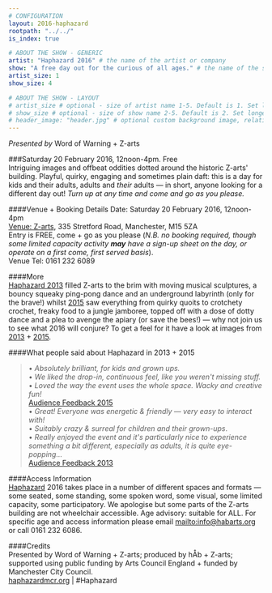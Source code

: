 ```yaml
---
# CONFIGURATION
layout: 2016-haphazard
rootpath: "../../"
is_index: true

# ABOUT THE SHOW - GENERIC
artist: "Haphazard 2016" # the name of the artist or company
show: "A free day out for the curious of all ages." # the name of the show
artist_size: 1
show_size: 4

# ABOUT THE SHOW - LAYOUT
# artist_size # optional - size of artist name 1-5. Default is 1. Set longer names to lower values
# show_size # optional - size of show name 2-5. Default is 2. Set longer names to lower values
# header_image: "header.jpg" # optional custom background image, relative to current page
---
```

*Presented by* Word of Warning + Z-arts          

###Saturday 20 February 2016, 12noon-4pm. Free             
Intriguing images and offbeat oddities dotted around the historic Z-arts' building. Playful, quirky, engaging and sometimes plain daft: this is a day for kids and their adults, adults and *their* adults — in short, anyone looking for a different day out! *Turn up at any time and come and go as you please.*            
           
####Venue + Booking Details
Date: Saturday 20 February 2016, 12noon-4pm    
<a href="http://www.z-arts.org/about-us/getting-here" target="_blank">Venue: Z-arts</a>, 335 Stretford Road, Manchester, M15 5ZA        
Entry is FREE, come + go as you please (*N.B. no booking required, though some limited capacity activity **may** have a sign-up sheet on the day, or operate on a first come, first served basis*).         
Venue Tel: 0161 232 6089              
         
####More    
[Haphazard 2013](/archive/2013-spring/haphazard) filled Z-arts to the brim with moving musical sculptures, a bouncy squeaky ping-pong dance and an underground labyrinth (only for the brave!) whilst [2015](/archive/2015-haphazard) saw everything from quirky quoits to crotchety crochet, freaky food to a jungle jamboree, topped off with a dose of dotty dance and a plea to avenge the apiary (or save the bees!) — why not join us to see what 2016 will conjure? To get a feel for it have a look at images from [2013](/galleries/2013-haphazard) + [2015](/galleries/2015-haphazard).         
        
####What people said about Haphazard in 2013 + 2015        
>• *Absolutely brilliant, for kids and grown ups.*<br>• *We liked the drop-in, continuous feel, like you weren't missing stuff.*<br>• *Loved the way the event uses the whole space. Wacky and creative fun!*<br>[Audience Feedback 2015](/archive/2015-haphazard)         
>• *Great! Everyone was energetic & friendly — very easy to interact with!*<br>• *Suitably crazy & surreal for children and their grown-ups*.<br>• *Really enjoyed the event and it's particularly nice to experience something a bit different, especially as adults, it is quite eye-popping…*<br>[Audience Feedback 2013](/archive/2013-spring/haphazard)         
        
####Access Information    
[Haphazard](/hab/haphazard) 2016 takes place in a number of different spaces and formats — some seated, some standing, some spoken word, some visual, some limited capacity, some participatory. We apologise but some parts of the Z-arts building are not wheelchair accessible. Age advisory: suitable for ALL. For specific age and access information please email <mailto:info@habarts.org> or call 0161 232 6086.        
        
####Credits         
Presented by Word of Warning + Z-arts; produced by hÅb + Z-arts; supported using public funding by Arts Council England + funded by Manchester City Council.        
<a href="http://haphazardmcr.org" target="_blank">haphazardmcr.org</a> | #Haphazard
